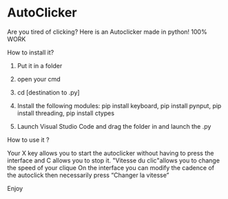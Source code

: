 # AutoClicker
Are you tired of clicking? Here is an Autoclicker made in python! 100% WORK

How to install it?
1) Put it in a folder
2) open your cmd
3) cd [destination to .py]
4) Install the following modules:
pip install keyboard,
pip install pynput,
pip install threading,
pip install ctypes

5) Launch Visual Studio Code and drag the folder in and launch the .py

How to use it ?

Your X key allows you to start the autoclicker without having to press the interface and C allows you to stop it.
"Vitesse du clic" ​​allows you to change the speed of your clique 
On the interface you can modify the cadence of the autoclick then necessarily press “Changer la vitesse”

Enjoy
